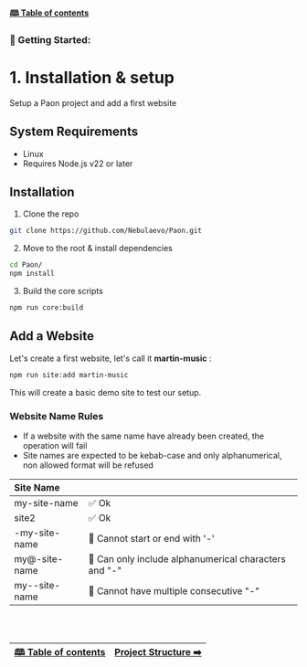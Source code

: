 [**🕮 Table of contents**](/Readme.md)

### 🦚 Getting Started: 

# 1. Installation & setup

Setup a Paon project and add a first website

## System Requirements

- Linux
- Requires Node.js v22 or later

## Installation

1. Clone the repo
```bash
git clone https://github.com/Nebulaevo/Paon.git
```

2. Move to the root & install dependencies
```bash
cd Paon/
npm install
```

3. Build the core scripts
```bash
npm run core:build
```

## Add a Website

Let's create a first website, let's call it **martin-music** :

```bash
npm run site:add martin-music
```

This will create a basic demo site to test our setup. 

### Website Name Rules

- If a website with the same name have already been created, the operation will fail
- Site names are expected to be kebab-case and only alphanumerical, non allowed format will be refused

| Site Name     |                                                       |
| :------------ | :---------------------------------------------------- |
| my-site-name  | ✅ Ok                                                 |
| site2         | ✅ Ok                                                 |
| -my-site-name | 🚫 Cannot start or end with '-'                       |
| my@-site-name | 🚫 Can only include alphanumerical characters and "-" |
| my--site-name | 🚫 Cannot have multiple consecutive "-"               |



<br/><br/>


| [🕮 Table of contents](/Readme.md) | [Project Structure ➡️](/documentation/getting-started/2-structure.md) |
| :--- | ----: |